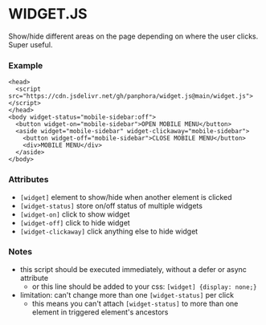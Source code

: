 # WIDGET.JS

Show/hide different areas on the page depending on where the user clicks. Super useful.

### Example

```
<head>
  <script src="https://cdn.jsdelivr.net/gh/panphora/widget.js@main/widget.js"></script>
</head>
<body widget-status="mobile-sidebar:off">
  <button widget-on="mobile-sidebar">OPEN MOBILE MENU</button>
  <aside widget="mobile-sidebar" widget-clickaway="mobile-sidebar">
    <button widget-off="mobile-sidebar">CLOSE MOBILE MENU</button>
    <div>MOBILE MENU</div>
  </aside>
</body>
```

### Attributes
- `[widget]` element to show/hide when another element is clicked
- `[widget-status]` store on/off status of multiple widgets
- `[widget-on]` click to show widget
- `[widget-off]` click to hide widget
- `[widget-clickaway]` click anything else to hide widget

### Notes
- this script should be executed immediately, without a defer or async attribute
  - or this line should be added to your css: `[widget] {display: none;}`
- limitation: can't change more than one `[widget-status]` per click
  - this means you can't attach `[widget-status]` to more than one element in triggered element's ancestors